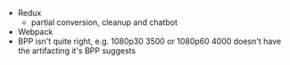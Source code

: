 - Redux
  - partial conversion, cleanup and chatbot
- Webpack
- BPP isn't quite right, e.g. 1080p30 3500 or 1080p60 4000 doesn't have the artifacting it's BPP suggests

